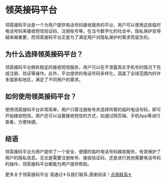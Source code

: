 # 领英接码平台

领英接码平台是一个为用户提供电话号码接收服务的平台，用户可以使用这些临时电话号码来接收短信验证码、注册账号等。在当今数字化的社会中，隐私保护变得越来越重要，而领英接码平台正是为了满足用户对隐私保护的需求而诞生的。

## 为什么选择领英接码平台？

领英接码平台拥有稳定的接收短信服务，用户可以在不泄露真实手机号的情况下完成注册、验证等操作。此外，平台提供的电话号码多样化，涵盖了全球范围内的许多国家和地区，满足了不同用户的需求。

## 如何使用领英接码平台？

使用领英接码平台非常简单，用户只需注册账号并选择所需的临时电话号码，即可开始接收短信。用户还可以设置接收短信的方式，如通过网页端、手机App等进行查看，方便快捷。

## 结语

领英接码平台为用户提供了一个安全、便捷的临时电话号码接收服务，有效保护了用户的隐私信息。无论是需要注册账号、接收验证码，还是进行其他需要电话号码的操作，领英接码平台都能为用户提供帮助。

更多关于领英接码平台 请通过✈与我们联系,感谢阅读！[点我联系✈](https://ai.G208.com)